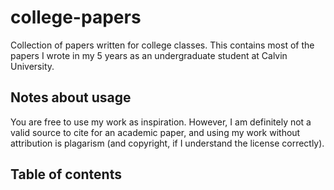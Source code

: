 # college-papers
Collection of papers written for college classes. This contains most of the papers I wrote in my 5 years as an undergraduate student at Calvin University.

## Notes about usage
You are free to use my work as inspiration. However, I am definitely not a valid source to cite for an academic paper, and using my work without attribution is plagarism (and copyright, if I understand the license correctly).

## Table of contents
